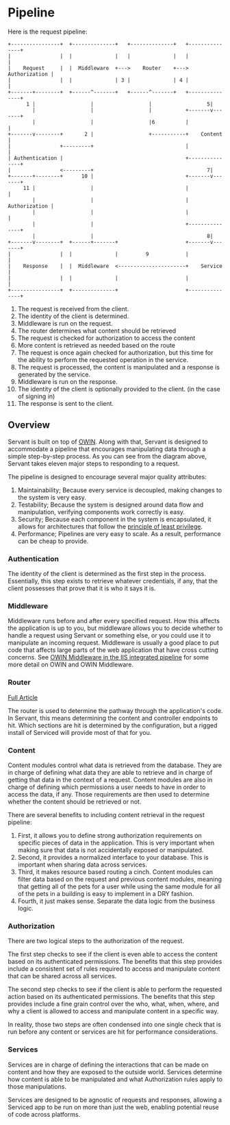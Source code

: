 # Pipeline

Here is the request pipeline:

    +----------------+  +--------------+   +--------------+   +---------------+
    |                |  |              |   |              |   |               |
    |    Request     |  |  Middleware  +--->    Router    +---> Authorization |
    |                |  |              | 3 |              | 4 |               |
    +-------+--------+  +------^-------+   +------^-------+   +---------------+
          1 |                  |                  |                  5|        
            |                  |                  |           +-------v-------+
            |                  |                  |6          |               |
    +-------v--------+       2 |                  +-----------+    Content    |
    |                +---------+                              |               |
    | Authentication |                                        +---------------+
    |                <---------+                                     7|        
    +-------+--------+      10 |                              +-------v-------+
         11 |                  |                              |               |
            |                  |                              | Authorization |
            |                  |                              |               |
            |                  |                              +---------------+
            |                  |                                     8|        
    +-------v--------+  +------+-------+                      +-------v-------+
    |                |  |              |         9            |               |
    |    Response    |  |  Middleware  <----------------------+    Service    |
    |                |  |              |                      |               |
    +----------------+  +--------------+                      +---------------+

1. The request is received from the client.
2. The identity of the client is determined.
3. Middleware is run on the request.
4. The router determines what content should be retrieved
5. The request is checked for authorization to access the content
6. More content is retrieved as needed based on the route
7. The request is once again checked for authorization, but this time for the ability to
perform the requested operation in the service.
8. The request is processed, the content is manipulated and a response is generated by the service.
9. Middleware is run on the response.
10. The identity of the client is optionally provided to the client. (in the case of signing in)
11. The response is sent to the client.


## Overview

Servant is built on top of [OWIN](http://owin.org/). Along with that, Servant is designed to accommodate a pipeline that encourages manipulating data through a simple step-by-step process. As you can see from the diagram above, Servant takes eleven major steps to responding to a request.

The pipeline is designed to encourage several major quality attributes:

1. Maintainability; Because every service is decoupled, making changes to the system is very easy.
2. Testability; Because the system is designed around data flow and manipulation, verifying components work correctly is easy.
3. Security; Because each component in the system is encapsulated, it allows for architectures that follow the [principle of least privilege](https://en.wikipedia.org/wiki/Principle_of_least_privilege).
4. Performance; Pipelines are very easy to scale. As a result, performance can be cheap to provide.

### Authentication

The identity of the client is determined as the first step in the process. Essentially, this step exists to retrieve whatever credentials, if any, that the client possesses that prove that it is who it says it is.

### Middleware

Middleware runs before and after every specified request. How this affects the application is up to you, but middleware allows you to decide whether to handle a request using Servant or something else, or you could use it to manipulate an incoming request. Middleware is usually a good place to put code that affects large parts of the web application that have cross cutting concerns. See [OWIN Middleware in the IIS integrated pipeline](http://www.asp.net/aspnet/overview/owin-and-katana/owin-middleware-in-the-iis-integrated-pipeline) for some more detail on OWIN and OWIN Middleware.

### Router

[Full Article](./routing.md)

The router is used to determine the pathway through the application's code. In Servant, this means determining the content and controller endpoints to hit. Which sections are hit is determined by the configuration, but a rigged install of Serviced will provide most of that for you.

### Content

Content modules control what data is retrieved from the database. They are in charge of defining what data they are able to retrieve and in charge of getting that data in the context of a request. Content modules are also in charge of defining which permissions a user needs to have in order to access the data, if any. Those requirements are then used to determine whether the content should be retrieved or not.

There are several benefits to including content retrieval in the request pipeline:

1. First, it allows you to define strong authorization requirements on specific pieces of data in the application. This is very important when making sure that data is not accidentally exposed or manipulated.
2. Second, it provides a normalized interface to your database. This is important when sharing data across services.
3. Third, it makes resource based routing a cinch. Content modules can filter data based on the request and previous content modules, meaning that getting all of the pets for a user while using the same module for all of the pets in a building is easy to implement in a DRY fashion.
4. Fourth, it just makes sense. Separate the data logic from the business logic.

### Authorization

There are two logical steps to the authorization of the request.

The first step checks to see if the client is even able to access the content based on its authenticated permissions. The benefits that this step provides include a consistent set of rules required to access and manipulate content that can be shared across all services.

The second step checks to see if the client is able to perform the requested action based on its authenticated permissions. The benefits that this step provides include a fine grain control over the who, what, when, where, and why a client is allowed to access and manipulate content in a specific way.

In reality, those two steps are often condensed into one single check that is run before any content or services are hit for performance considerations.

### Services

Services are in charge of defining the interactions that can be made on content and how they are exposed to the outside world. Services determine how content is able to be manipulated and what Authorization rules apply to those manipulations.

Services are designed to be agnostic of requests and responses, allowing a Serviced app to be run on more than just the web, enabling potential reuse of code across platforms.
